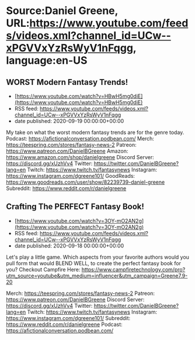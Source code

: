 # Source:Daniel Greene, URL:https://www.youtube.com/feeds/videos.xml?channel_id=UCw--xPGVVxYzRsWyV1nFqgg, language:en-US

## WORST Modern Fantasy Trends!
 - [https://www.youtube.com/watch?v=HBwH5mg0diE](https://www.youtube.com/watch?v=HBwH5mg0diE)
 - RSS feed: https://www.youtube.com/feeds/videos.xml?channel_id=UCw--xPGVVxYzRsWyV1nFqgg
 - date published: 2020-09-19 00:00:00+00:00

My take on what the worst modern fantasy trends are for the genre today. 
Podcast: https://afictionalconversation.podbean.com/
Merch: https://teespring.com/stores/fantasy-news-2
Patreon: https://www.patreon.com/DanielBGreene
Amazon: https://www.amazon.com/shop/danielgreene
Discord Server: https://discord.gg/xUzhVv4
Twitter: https://twitter.com/DanielBGreene?lang=en
Twitch: https://www.twitch.tv/fantasynews
Instagram: https://www.instagram.com/dgreene101/
GoodReads: https://www.goodreads.com/user/show/82239739-daniel-greene
Subreddit: https://www.reddit.com/r/danielgreene

## Crafting The PERFECT Fantasy Book!
 - [https://www.youtube.com/watch?v=3OY-mO2AN2g](https://www.youtube.com/watch?v=3OY-mO2AN2g)
 - RSS feed: https://www.youtube.com/feeds/videos.xml?channel_id=UCw--xPGVVxYzRsWyV1nFqgg
 - date published: 2020-09-18 00:00:00+00:00

Let's play a little game. Which aspects from your favorite authors would you pull form that would BLEND WELL, to create the perfect fantasy book for you? 
Checkout Campfire Here: https://www.campfiretechnology.com/pro?utm_source=youtube&utm_medium=influencer&utm_campaign=Greene7.9-20 

Merch: https://teespring.com/stores/fantasy-news-2
Patreon: https://www.patreon.com/DanielBGreene
Discord Server: https://discord.gg/xUzhVv4
Twitter: https://twitter.com/DanielBGreene?lang=en
Twitch: https://www.twitch.tv/fantasynews
Instagram: https://www.instagram.com/dgreene101/
Subreddit: https://www.reddit.com/r/danielgreene
Podcast: https://afictionalconversation.podbean.com/

